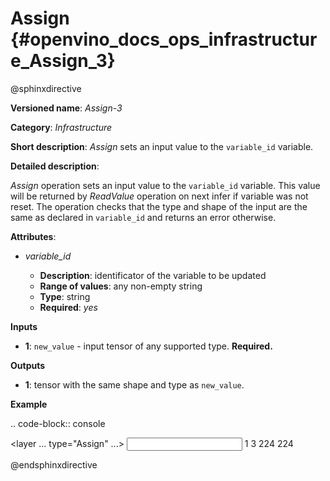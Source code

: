 # Assign {#openvino_docs_ops_infrastructure_Assign_3}

@sphinxdirective

**Versioned name**: *Assign-3*

**Category**: *Infrastructure*

**Short description**: *Assign* sets an input value to the ``variable_id`` variable.

**Detailed description**:

*Assign* operation sets an input value to the ``variable_id`` variable. This value will be returned by *ReadValue* operation on next infer if variable was not reset.
The operation checks that the type and shape of the input are the same as
declared in ``variable_id`` and returns an error otherwise.

**Attributes**:

  * *variable_id*
  
    * **Description**: identificator of the variable to be updated
    * **Range of values**: any non-empty string
    * **Type**: string
    * **Required**: *yes*

**Inputs**

  * **1**: ``new_value`` - input tensor of any supported type. **Required.**

**Outputs**

  * **1**: tensor with the same shape and type as ``new_value``.

**Example**

.. code-block:: console
   
   <layer ... type="Assign" ...>
       <data variable_id="lstm_state_1"/>
       <input>
           <port id="0">
               <dim>1</dim>
               <dim>3</dim>
               <dim>224</dim>
               <dim>224</dim>
           </port>
       </input>
   </layer>

@endsphinxdirective

